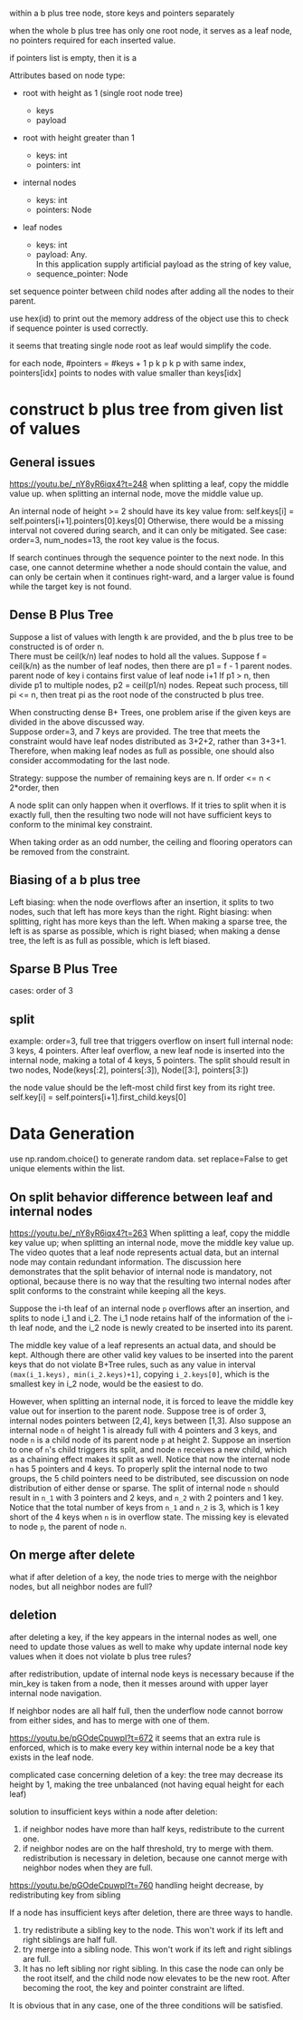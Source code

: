 <!-- Created by Luming on 11/10/2020 2:05 PM -->

within a b plus tree node, store keys and pointers separately

when the whole b plus tree has only one root node, it serves as a leaf node, no pointers required for each inserted value.

if pointers list is empty, then it is a 

Attributes based on node type:
* root with height as 1 (single root node tree)
    * keys
    * payload
    
* root with height greater than 1
    * keys: int
    * pointers: int
    
* internal nodes
    * keys: int
    * pointers: Node

* leaf nodes
    * keys: int
    * payload: Any.  
        In this application supply artificial payload as the string of key value, 
    * sequence_pointer: Node
    
    
set sequence pointer between child nodes after adding all the nodes to their parent.

use hex(id) to print out the memory address of the object
use this to check if sequence pointer is used correctly.

it seems that treating single node root as leaf would simplify the code.

for each node, #pointers = #keys + 1
p k p k p
with same index, pointers[idx] points to nodes with value smaller than keys[idx]

# construct b plus tree from given list of values
## General issues
https://youtu.be/_nY8yR6iqx4?t=248
when splitting a leaf, copy the middle value up.
when splitting an internal node, move the middle value up.


An internal node of height >= 2 should have its key value from: self.keys[i] = self.pointers[i+1].pointers[0].keys[0]
Otherwise, there would be a missing interval not covered during search, and it can only be mitigated. 
See case: order=3, num_nodes=13, the root key value is the focus.
 
If search continues through the sequence pointer to the next node.  In this case, one cannot determine whether 
a node should contain the value, and can only be certain when it continues right-ward, and a larger value is found while
 the target key is not found.
 
## Dense B Plus Tree
Suppose a list of values with length k are provided, and the b plus tree to be constructed is of order n.  
There must be ceil(k/n) leaf nodes to hold all the values.
Suppose f = ceil(k/n) as the number of leaf nodes, then there are p1 = f - 1 parent nodes.
parent node of key i contains first value of leaf node i+1
If p1 > n, then divide p1 to multiple nodes, p2 = ceil(p1/n) nodes.
Repeat such process, till pi <= n, then treat pi as the root node of the constructed b plus tree.

When constructing dense B+ Trees, one problem arise if the given keys are divided in the above discussed way.  
Suppose order=3, and 7 keys are provided.  The tree that meets the constraint would have leaf nodes distributed as 3+2+2, rather than 3+3+1.  Therefore, when making leaf nodes as full as possible, one should also consider accommodating for the last node.     

Strategy: suppose the number of remaining keys are n.  If order <= n < 2*order, then  


A node split can only happen when it overflows.  If it tries to split when it is exactly full, then the resulting two node will not have sufficient keys to conform to the minimal key constraint.

When taking order as an odd number, the ceiling and flooring operators can be removed from the constraint.

## Biasing of a b plus tree
Left biasing: when the node overflows after an insertion, it splits to two nodes, such that left has more keys than the right.
Right biasing: when splitting, right has more keys than the left.
When making a sparse tree, the left is as sparse as possible, which is right biased; 
when making a dense tree, the left is as full as possible, which is left biased.


## Sparse B Plus Tree

cases: 
order of 3

## split
example: order=3, full tree that triggers overflow on insert
full internal node: 3 keys, 4 pointers.  After leaf overflow, a new leaf node is inserted into the internal node,
making a total of 4 keys, 5 pointers.  The split should result in two nodes, Node(keys[:2], pointers[:3]), Node([3:], pointers[3:])

the node value should be the left-most child first key from its right tree.
self.key[i] = self.pointers[i+1].first_child.keys[0]

# Data Generation
use np.random.choice() to generate random data.
set replace=False to get unique elements within the list.

## On split behavior difference between leaf and internal nodes
https://youtu.be/_nY8yR6iqx4?t=263
When splitting a leaf, copy the middle key value up; when splitting an internal node, move the middle key value up.  The video quotes that a leaf node represents actual data, but an internal node may contain redundant information.  The discussion here demonstrates that the split behavior of internal node is mandatory, not optional, because there is no way that the resulting two internal nodes after split conforms to the constraint while keeping all the keys.     

Suppose the i-th leaf of an internal node `p` overflows after an insertion, and splits to node i_1 and i_2.  The i_1 node retains half of the information of the i-th leaf node, and the i_2 node is newly created to be inserted into its parent.   

The middle key value of a leaf represents an actual data, and should be kept.  Although there are other valid key values to be inserted into the parent keys that do not violate B+Tree rules, such as any value in interval `(max(i_1.keys), min(i_2.keys)+1]`, copying `i_2.keys[0]`, which is the smallest key in i_2 node, would be the easiest to do.    

However, when splitting an internal node, it is forced to leave the middle key value out for insertion to the parent node.
Suppose tree is of order 3, internal nodes pointers between [2,4], keys between [1,3].  Also suppose an internal node `n` of height 1 is already full with 4 pointers and 3 keys, and node `n` is a child node of its parent node `p` at height 2.  Suppose an insertion to one of `n`'s child triggers its split, and node `n` receives a new child, which as a chaining effect makes it split as well.  Notice that now the internal node `n` has 5 pointers and 4 keys.  To properly split the internal node to two groups, the 5 child pointers need to be distributed, see discussion on node distribution of either dense or sparse.  The split of internal node `n` should result in `n_1` with 3 pointers and 2 keys, and `n_2` with 2 pointers and 1 key.  Notice that the total number of keys from `n_1` and `n_2` is 3, which is 1 key short of the 4 keys when `n` is in overflow state.  The missing key is elevated to node `p`, the parent of node `n`.   

## On merge after delete
what if after deletion of a key, the node tries to merge with the neighbor nodes, but all neighbor nodes are full?

## deletion
after deleting a key, if the key appears in the internal nodes as well, one need to update those values as well to make 
why update internal node key values when it does not violate b plus tree rules?

after redistribution, update of internal node keys is necessary because if the min_key is taken from a node, then it messes around with upper layer internal node navigation.  

If neighbor nodes are all half full, then the underflow node cannot borrow from either sides, and has to merge with one of them.
 
 
https://youtu.be/pGOdeCpuwpI?t=672
it seems that an extra rule is enforced, which is to make every key within internal node be a key that exists in the leaf node.  

complicated case concerning deletion of a key: 
the tree may decrease its height by 1, making the tree unbalanced (not having equal height for each leaf)

solution to insufficient keys within a node after deletion: 
1. if neighbor nodes have more than half keys, redistribute to the current one.
2. if neighbor nodes are on the half threshold, try to merge with them.  
redistribution is necessary in deletion, because one cannot merge with neighbor nodes when they are full.  

https://youtu.be/pGOdeCpuwpI?t=760
handling height decrease, by redistributing key from sibling

If a node has insufficient keys after deletion, there are three ways to handle.  
1. try redistribute a sibling key to the node.  This won't work if its left and right siblings are half full.
2. try merge into a sibling node.  This won't work if its left and right siblings are full.
3. It has no left sibling nor right sibling.  In this case the node can only be the root itself, and the child node now elevates to be the new root.  After becoming the root, the key and pointer constraint are lifted.  

It is obvious that in any case, one of the three conditions will be satisfied.  

